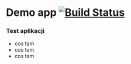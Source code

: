 # Demo app [![Build Status](https://travis-ci.org/Ciemiorek/javaapp.svg?branch=master)](https://travis-ci.org/Ciemiorek/javaapp)

### Test aplikacji
 - cos tam
 - cos tam
 - cos tam
